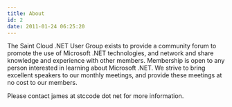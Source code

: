```yaml
---
title: About
id: 2
date: 2011-01-24 06:25:20
---
```


The Saint Cloud .NET User Group exists to provide a community forum to promote the use of Microsoft .NET technologies, and network and share knowledge and experience with other members.  Membership is open to any person interested in learning about Microsoft .NET.
We strive to bring excellent speakers to our monthly meetings, and provide these meetings at no cost to our members.

Please contact james at stccode dot net for more information.